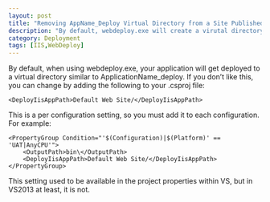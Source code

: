 ```yaml
---
layout: post
title: "Removing AppName_Deploy Virtual Directory from a Site Published with WebD Deploy"
description: "By default, webdeploy.exe will create a virutal directory named YourAppName_deploy in IIS and deploy your site there.   This is usually not desirable.   Here's how to change that."
category: Deployment
tags: [IIS,WebDeploy]
---
```


By default, when using webdeploy.exe,  your application will get deployed to a virtual directory similar to ApplicationName_deploy.
If you don’t like this, you can change by adding the following to your .csproj file:

    <DeployIisAppPath>Default Web Site/</DeployIisAppPath>

This is a per configuration setting, so you must add it to each configuration.  For example:
  
    <PropertyGroup Condition="'$(Configuration)|$(Platform)' == 'UAT|AnyCPU'">
        <OutputPath>bin\</OutputPath>
        <DeployIisAppPath>Default Web Site/</DeployIisAppPath>
    </PropertyGroup>

This setting used to be available in the project properties within VS, but in VS2013 at least, it is not.